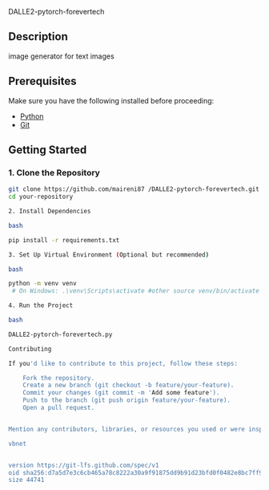 DALLE2-pytorch-forevertech 

## Description
image generator for text images

## Prerequisites
Make sure you have the following installed before proceeding:
- [Python](https://www.python.org/downloads/)
- [Git](https://git-scm.com/book/en/v2/Getting-Started-Installing-Git)

## Getting Started

### 1. Clone the Repository
```bash
git clone https://github.com/maireni87 /DALLE2-pytorch-forevertech.git
cd your-repository

2. Install Dependencies

bash

pip install -r requirements.txt

3. Set Up Virtual Environment (Optional but recommended)

bash

python -m venv venv
 # On Windows: .\venv\Scripts\activate #other source venv/bin/activate  

4. Run the Project

bash

DALLE2-pytorch-forevertech.py

Contributing

If you'd like to contribute to this project, follow these steps:

    Fork the repository.
    Create a new branch (git checkout -b feature/your-feature).
    Commit your changes (git commit -m 'Add some feature').
    Push to the branch (git push origin feature/your-feature).
    Open a pull request.


Mention any contributors, libraries, or resources you used or were inspired by.

vbnet


version https://git-lfs.github.com/spec/v1
oid sha256:d7a5d7e3c6cb465a78c8222a30a9f91875dd9b91d23bfd0f0482e8bc7ff9afd1
size 44741
